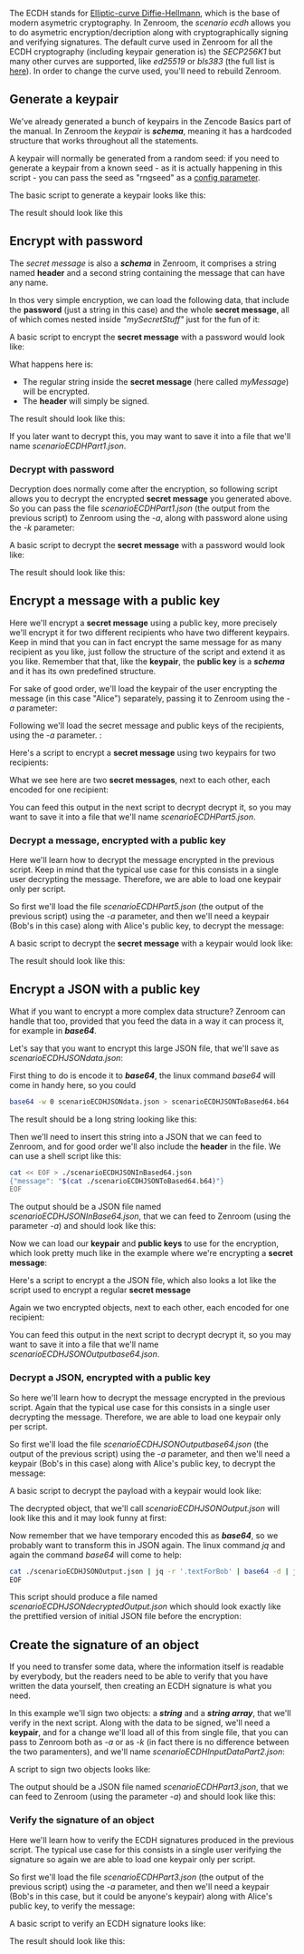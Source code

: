 

<!-- Unused files
 
givenDebugOutputVerbose.json
givenLongOutput.json
 

Link file with relative path: <a href="./_media/examples/zencode_cookbook/givenArraysLoadInput.json">givenArraysLoadInput.json</a>
 
-->



The ECDH stands for [Elliptic-curve Diffie-Hellmann](https://en.wikipedia.org/wiki/Elliptic-curve_Diffie%E2%80%93Hellman), which is the base of modern asymetric cryptography. 
In Zenroom, the *scenario ecdh* allows you to do asymetric encryption/decription along with cryptographically signing and verifying signatures.
The default curve used in Zenroom for all the ECDH cryptography (including keypair generation is) the *SECP256K1* but many other curves are supported, like *ed25519* or *bls383* (the full list is [here](https://github.com/dyne/Zenroom/tree/master/lib/milagro-crypto-c/src)). In order to change the curve used, you'll need to rebuild Zenroom.



 
## Generate a keypair
 
We've already generated a bunch of keypairs in the Zencode Basics part of the manual. In Zenroom the *keypair* is ***schema***, meaning it has a hardcoded structure that works throughout all the statements. 

A keypair will normally be generated from a random seed: if you need to generate a keypair from a known seed - as it is actually happening in this script - you can pass the seed as "rngseed" as a [config parameter](/pages/zenroom-config.md).

The basic script to generate a keypair looks like this:

[](../_media/examples/zencode_cookbook/scenarioECDHZencodePart0.zen ':include :type=code gherkin')

The result should look like this

[](../_media/examples/zencode_cookbook/scenarioECDHKeypair1.json ':include :type=code json')




## Encrypt with password

The *secret message* is also a ***schema*** in Zenroom, it comprises a string named **header** and a second string containing the message that can have any name. 

In thos very simple encryption, we can load the following data, that include the **password** (just a string in this case) and the whole **secret message**, all of which comes nested inside *"mySecretStuff"* just for the fun of it:

[](../_media/examples/zencode_cookbook/scenarioECDHInputSecretData1.json ':include :type=code json')


A basic script to encrypt the **secret message** with a password would look like:

[](../_media/examples/zencode_cookbook/scenarioECDHZencodePart1.zen ':include :type=code gherkin')

What happens here is: 
 - The regular string inside the **secret message** (here called *myMessage*) will be encrypted.
 - The **header** will simply be signed.

The result should look like this:

[](../_media/examples/zencode_cookbook/scenarioECDHPart1.json ':include :type=code json')

If you later want to decrypt this, you may want to save it into a file that we'll name *scenarioECDHPart1.json*.


### Decrypt with password

Decryption does normally come after the encryption, so following script allows you to decrypt the encrypted **secret message** you generated above. So you can pass the file *scenarioECDHPart1.json* (the output from the previous script) to Zenroom using the *-a*, along with password alone using the *-k* parameter:

[](../_media/examples/zencode_cookbook/scenarioECDHInputDataPart1.json ':include :type=code json')


A basic script to decrypt the **secret message** with a password would look like:

[](../_media/examples/zencode_cookbook/scenarioECDHZencodePart2.zen ':include :type=code gherkin')

The result should look like this:

[](../_media/examples/zencode_cookbook/scenarioECDHPart2.json ':include :type=code json')


## Encrypt a message with a public key

Here we'll encrypt a **secret message** using a public key, more precisely we'll encrypt it for two different recipients who have two different keypairs.
Keep in mind that you can in fact encrypt the same message for as many recipient as you like, just follow the structure of the script and extend it as you like.
Remember that that, like the **keypair**, the **public key** is a ***schema*** and it has its own predefined structure. 

For sake of good order, we'll load the keypair of the user encrypting the message (in this case "Alice") separately, passing it to Zenroom using the *-a* parameter:

[](../_media/examples/zencode_cookbook/scenarioECDHAliceKeyapir.json ':include :type=code json')

Following we'll load the secret message and public keys of the recipients, using the *-a* parameter. :

[](../_media/examples/zencode_cookbook/scenarioECDHBobCarlKeysMessage.json ':include :type=code json')


Here's a script to encrypt a **secret message** using two keypairs for two recipients:

[](../_media/examples/zencode_cookbook/scenarioECDHZencodePart5.zen ':include :type=code gherkin')

What we see here are two **secret messages**, next to each other, each encoded for one recipient:

[](../_media/examples/zencode_cookbook/scenarioECDHPart5.json ':include :type=code json')

You can feed this output in the next script to decrypt decrypt it, so you may want to save it into a file that we'll name *scenarioECDHPart5.json*.


### Decrypt a message, encrypted with a public key 

Here we'll learn how to decrypt the message encrypted in the previous script. Keep in mind that the typical use case for this consists in a single user decrypting the message. Therefore, we are able to load one keypair only per script. 

So first we'll load the file *scenarioECDHPart5.json* (the output of the previous script) using the *-a* parameter, and then we'll need a keypair (Bob's in this case) along with Alice's public key, to decrypt the message:

[](../_media/examples/zencode_cookbook/scenarioECDHAliceBobDecryptKeys.json ':include :type=code json')


A basic script to decrypt the **secret message** with a keypair would look like:

[](../_media/examples/zencode_cookbook/scenarioECDHZencodePart6.zen ':include :type=code gherkin')

The result should look like this:

[](../_media/examples/zencode_cookbook/scenarioECDHPart6.json ':include :type=code json')

## Encrypt a JSON with a public key

What if you want to encrypt a more complex data structure? Zenroom can handle that too, provided that you feed the data in a way it can process it, for example in ***base64***. 

Let's say that you want to encrypt this large JSON file, that we'll save as *scenarioECDHJSONdata.json*: 

[](../_media/examples/zencode_cookbook/scenarioECDHJSONdata.json ':include :type=code txt')


First thing to do is encode it to ***base64***, the linux command *base64* will come in handy here, so you could 

```bash
base64 -w 0 scenarioECDHJSONdata.json > scenarioECDHJSONToBased64.b64
``` 
The result should be a long string looking like this: 

[](../_media/examples/zencode_cookbook/scenarioECDHJSONToBased64.b64 ':include :type=code b64')

Then we'll need to insert this string into a JSON that we can feed to Zenroom, and for good order we'll also include the **header** in the file. We can use a shell script like this: 

```bash
cat << EOF > ./scenarioECDHJSONInBased64.json
{"message": "$(cat ./scenarioECDHJSONToBased64.b64)"}
EOF
``` 

The output should be a JSON file named *scenarioECDHJSONInBase64.json*, that we can feed to Zenroom (using the parameter *-a*) and should look like this: 

[](../_media/examples/zencode_cookbook/scenarioECDHJSONInBase64.json ':include :type=code json')

Now we can load our **keypair** and **public keys** to use for the encryption, which look pretty much like in the example where we're encrypting a **secret message**:

[](../_media/examples/zencode_cookbook/scenarioECDHJSONAliceBobCarlKeys.json ':include :type=code json')


Here's a script to encrypt a the JSON file, which also looks a lot like the script used to encrypt a regular **secret message**

[](../_media/examples/zencode_cookbook/scenarioECDHZencodePart5.zen ':include :type=code gherkin')

Again we two encrypted objects, next to each other, each encoded for one recipient:

[](../_media/examples/zencode_cookbook/scenarioECDHJSONOutputbase64.json ':include :type=code json')

You can feed this output in the next script to decrypt decrypt it, so you may want to save it into a file that we'll name *scenarioECDHJSONOutputbase64.json*.


### Decrypt a JSON, encrypted with a public key 

So here we'll learn how to decrypt the message encrypted in the previous script. Again that the typical use case for this consists in a single user decrypting the message. Therefore, we are able to load one keypair only per script. 

So first we'll load the file *scenarioECDHJSONOutputbase64.json* (the output of the previous script) using the *-a* parameter, and then we'll need a keypair (Bob's in this case) along with Alice's public key, to decrypt the message:

[](../_media/examples/zencode_cookbook/scenarioECDHJSONAliceBobDecryptKeys.json ':include :type=code json')


A basic script to decrypt the payload with a keypair would look like:

[](../_media/examples/zencode_cookbook/scenarioECDHJSONDecrypt.zen ':include :type=code gherkin')

The decrypted object, that we'll call *scenarioECDHJSONOutput.json* will look like this and it may look funny at first:

[](../_media/examples/zencode_cookbook/scenarioECDHJSONOutput.json ':include :type=code json')

Now remember that we have temporary encoded this as ***base64***, so we probably want to transform this in JSON again. The linux command *jq* and again the command *base64* will come to help: 

```bash
cat ./scenarioECDHJSONOutput.json | jq -r '.textForBob' | base64 -d | jq . | tee ./scenarioECDHJSONdecryptedOutput.json
EOF
``` 

This script should produce a file named *scenarioECDHJSONdecryptedOutput.json* which should look exactly like the prettified version of initial JSON file before the encryption:

[](../_media/examples/zencode_cookbook/scenarioECDHJSONdecryptedOutput.json ':include :type=code json')



## Create the signature of an object

If you need to transfer some data, where the information itself is readable by everybody, but the readers need to be able to verify that you have written the data yourself, then creating an ECDH signature is what you need.

In this example we'll sign two objects: a ***string*** and a ***string array***, that we'll verify in the next script. Along with the data to be signed, we'll need a **keypair**, and for a change we'll load all of this from single file, that you can pass to Zenroom both as *-a* or as *-k* (in fact there is no difference between the two paramenters), and we'll name *scenarioECDHInputDataPart2.json*:


[](../_media/examples/zencode_cookbook/scenarioECDHInputDataPart2.json ':include :type=code json')


A script to sign two objects looks like:

[](../_media/examples/zencode_cookbook/scenarioECDHZencodePart3.zen ':include :type=code gherkin')


The output should be a JSON file named *scenarioECDHPart3.json*, that we can feed to Zenroom (using the parameter *-a*) and should look like this: 

[](../_media/examples/zencode_cookbook/scenarioECDHPart3.json ':include :type=code json')



### Verify the signature of an object

Here we'll learn how to verify the ECDH signatures produced in the previous script. The typical use case for this consists in a single user verifying the signature so again we are able to load one keypair only per script. 

So first we'll load the file *scenarioECDHPart3.json* (the output of the previous script) using the *-a* parameter, and then we'll need a keypair (Bob's in this case, but it could be anyone's keypair) along with Alice's public key, to verify the message:


[](../_media/examples/zencode_cookbook/scenarioECDHPart3.json ':include :type=code json')

A basic script to verify an ECDH signature looks like:

[](../_media/examples/zencode_cookbook/scenarioECDHZencodePart4.zen ':include :type=code gherkin')

The result should look like this:

[](../_media/examples/zencode_cookbook/scenarioECDHPart4.json ':include :type=code json')


### 
